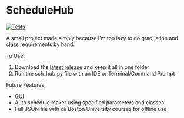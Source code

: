 # ScheduleHub
[![Tests](https://github.com/ethanc-ec/ScheduleHub/actions/workflows/tests.yml/badge.svg)](https://github.com/ethanc-ec/ScheduleHub/actions/workflows/tests.yml)

A small project made simply because I'm too lazy to do graduation and class requirements by hand.

To Use:
  1. Download the [latest release](https://github.com/ethanc-ec/ScheduleHub/releases) and keep it all in one folder
  2. Run the sch_hub.py file with an IDE or Terminal/Command Prompt
  
Future Features:
  - GUI
  - Auto schedule maker using specified parameters and classes
  - Full JSON file with *all* Boston University courses for offline use
